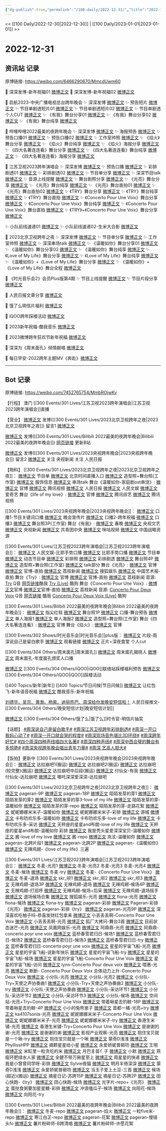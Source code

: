 ```yaml
---
{"dg-publish":true,"permalink":"/100-daily/2022-12-31/","title":"2022-12-31"}
---
```



<< [[100 Daily/2022-12-30\|2022-12-30]] | [[100 Daily/2023-01-01\|2023-01-01]] >>

# 2022-12-31

## 资讯站 记录

原博链接: https://weibo.com/6466290670/MmcdUwm60

💫 深深发博-新年祝福01 [微博正文](https://m.weibo.cn/6466290670/4852901740550147)
💫 深深发博-新年祝福02 [微博正文](https://m.weibo.cn/6466290670/4852891477883549)

🎤 启航2023-中央广播电视总台跨年晚会
✨ 深深发博 [微博正文](https://m.weibo.cn/6466290670/4852867854507337)
✨ 预告短片 [微博正文](https://m.weibo.cn/6466290670/4852706743165388)
✨ 节目单剧透短片01 [微博正文](https://m.weibo.cn/6466290670/4852680667703246)
✨ 节目单剧透短片02 [微博正文](https://m.weibo.cn/6466290670/4852677169131246)
✨ 节目单剧透个人CUT [微博正文](https://m.weibo.cn/6466290670/4852687402959167)
✨ 《有我》舞台分享01 [微博正文](https://m.weibo.cn/6466290670/4852858287296705)
✨ 《有我》舞台分享02 [微博正文](https://m.weibo.cn/6466290670/4852874275718946)
✨ 《有我》舞台纯享 [微博正文](https://m.weibo.cn/6466290670/4852877199951780)

🎤 哔哩哔哩2022最美的夜跨年晚会
✨ 深深发博 [微博正文](https://m.weibo.cn/6466290670/4852856807493948)
✨ 海报预告 [微博正文](https://m.weibo.cn/6466290670/4852807294001291)
✨ 预告口播01 [微博正文](https://m.weibo.cn/6466290670/4852690595349679)
✨ 预告口播02 [微博正文](https://m.weibo.cn/6466290670/4852816470875708)
✨ 工作室帅照 [微博正文](https://m.weibo.cn/6466290670/4852862871415578)
✨ 《焰火》舞台分享 [微博正文](https://m.weibo.cn/6466290670/4852854949678142)
✨ 《焰火》舞台纯享 [微博正文](https://m.weibo.cn/6466290670/4852879230501900)
✨ 《焰火》海报分享 [微博正文](https://m.weibo.cn/6466290670/4852855183516828)
✨ 《四大名著连连看》舞台分享 [微博正文](https://m.weibo.cn/6466290670/4852853745655421)
✨ 《四大名著连连看》舞台纯享 [微博正文](https://m.weibo.cn/6466290670/4852877992662423)
✨ 《四大名著连连看》海报分享 [微博正文](https://m.weibo.cn/6466290670/4852853540401316)

🎤 江苏卫视2023跨年演唱会
✨ 深深发博 [微博正文](https://m.weibo.cn/6466290670/4852908250108492)
✨ 预告口播 [微博正文](https://m.weibo.cn/6466290670/4852701336179205)
✨ 彩排剧透01 [微博正文](https://m.weibo.cn/6466290670/4852777479832018)
✨ 彩排剧透02 [微博正文](https://m.weibo.cn/6466290670/4852777015059042)
✨ 节目单分享 [微博正文](https://m.weibo.cn/6466290670/4852716305911522)
✨ 深深节目talk [微博正文](https://m.weibo.cn/6466290670/4852896279313581)
✨ 音源上线提醒 [微博正文](https://m.weibo.cn/6466290670/4852888738994586)
✨ 舞台剧照分享 [微博正文](https://m.weibo.cn/6466290670/4852908958943917)
✨ 《光亮》舞台分享 [微博正文](https://m.weibo.cn/6466290670/4852873172622576)
✨ 《光亮》舞台纯享 [微博正文](https://m.weibo.cn/6466290670/4852880819100116)
✨ 《光亮》舞台直拍01 [微博正文](https://m.weibo.cn/6466290670/4852887321051725)
✨ 《光亮》舞台直拍02 [微博正文](https://m.weibo.cn/6466290670/4852899027357463)
✨ 《TRY》舞台分享 [微博正文](https://m.weibo.cn/6466290670/4852884112151879)
✨ 《TRY》舞台纯享 [微博正文](https://m.weibo.cn/6466290670/4852885118263340)
✨ 《TRY》舞台直拍 [微博正文](https://m.weibo.cn/6466290670/4852898305940998)
✨ 《Concerto Pour Une Voix》舞台分享 [微博正文](https://m.weibo.cn/6466290670/4852882773386432)
✨ 《Concerto Pour Une Voix》舞台纯享 [微博正文](https://m.weibo.cn/6466290670/4852883563221445)
✨ 《Concerto Pour Une Voix》舞台直拍 [微博正文](https://m.weibo.cn/6466290670/4852898397688515)
✨ 《TRY》+《Concerto Pour Une Voix》舞台分享 [微博正文](https://m.weibo.cn/6466290670/4852899122774398)

✨ 小队前线速递01 [微博正文](https://m.weibo.cn/6466290670/4852812854599509)
✨ 小队前线速递02-生米大合影 [微博正文](https://m.weibo.cn/6466290670/4852818164325741)

🎤 2023北京卫视跨年之夜
✨ 深深发博 [微博正文](https://m.weibo.cn/6466290670/4852833175735363)
✨ 节目单分享 [微博正文](https://m.weibo.cn/6466290670/4852679878120110)
✨ 工作室帅照 [微博正文](https://m.weibo.cn/6466290670/4852862494181513)
✨ 深深串场talk [微博正文](https://m.weibo.cn/6466290670/4852872707850287)
✨ 《温暖如你》舞台分享01 [微博正文](https://m.weibo.cn/6466290670/4852846190661272)
✨ 《温暖如你》舞台分享02 [微博正文](https://m.weibo.cn/6466290670/4852831187634291)
✨ 《温暖如你》舞台纯享 [微博正文](https://m.weibo.cn/6466290670/4852837223502133)
✨ 《Love of My Life》舞台分享 [微博正文](https://m.weibo.cn/6466290670/4852831704591624)
✨ 《Love of My Life》舞台纯享 [微博正文](https://m.weibo.cn/6466290670/4852838402884698)
✨ 《温暖如你》+《Love of My Life》舞台分享 [微博正文](https://m.weibo.cn/6466290670/4852839064548306)
✨ 《温暖如你》+《Love of My Life》舞台全程 [微博正文](https://m.weibo.cn/6466290670/4852840193332110)

💫 《时光音乐会2》会员Plus版第4期
✨ 节目上线提醒 [微博正文](https://m.weibo.cn/6466290670/4852725546232172)
✨ 节目片段分享 [微博正文](https://m.weibo.cn/6466290670/4852726481551969)

💫 人民日报文章分享 [微博正文](https://m.weibo.cn/6466290670/4852862125875245)

💫 饿了么明信片福利 [微博正文](https://m.weibo.cn/6466290670/4852882032300210)

💫 iQOO跨年踩楼活动 [微博正文](https://m.weibo.cn/6466290670/4852785591881060)

💫 2023新年祝福-酷我音乐 [微博正文](https://m.weibo.cn/6466290670/4852845901777109)

💫 2023微博跨年狂欢节新年祝福 [微博正文](https://m.weibo.cn/6466290670/4852840781316172)

💫 深深为《周末面孔》倾情献唱 [微博正文](https://m.weibo.cn/6466290670/4852807973470226)

💫 每日早安-2022跨年主题MV《奔赴》[微博正文](https://m.weibo.cn/6466290670/4852645552200795)

---
## Bot 记录

原博链接: https://weibo.com/7452765754/MmbROjwKv

【行程】
澳门 [[300 Events/301 Lives/江苏卫视2023跨年演唱会\|江苏卫视2023跨年演唱会]]直播

【营业】
[微博正文](https://m.weibo.cn/1736988591/4852831208868538) 发博([[300 Events/301 Lives/2023北京卫视跨年之夜\|2023北京卫视跨年之夜]])
留言1 [微博正文](https://m.weibo.cn/2803301701/4852842547129685)

[微博正文](https://m.weibo.cn/1736988591/4852855104869718) 发博([[300 Events/301 Lives/Bilibili 2022最美的夜跨年晚会\|Bilibili 2022最美的夜跨年晚会]])
[网页链接](https://weibo.cn/sinaurl?u=https%3A%2F%2Fm.bilibili.com%2Fvideo%2FBV1aG4y1j7w1) 更新B站

[微博正文](https://m.weibo.cn/1736988591/4852864135201032) 发博([[300 Events/301 Lives/2023央视跨年晚会\|2023央视跨年晚会]])
留言2 [微博正文](https://m.weibo.cn/2656274875/4852857180271338)
关注 央视新闻
关注 人民日报

【物料】
[[300 Events/301 Lives/2023北京卫视跨年之夜\|2023北京卫视跨年之夜]]：
[微博正文](https://m.weibo.cn/7727022228/4852677772576509) 节目单
[微博正文](https://m.weibo.cn/2992050891/4852660337388109) 北京时间直播入口
[微博正文](https://m.weibo.cn/7478855230/4852851954418324) 造型照+舞台照(工作室)
[微博正文](https://m.weibo.cn/7710473200/4852927774590003) 服饰信息
[微博正文](https://m.weibo.cn/6466290670/4852872707850287) 串场talk
舞台《温暖如你-家庭剧ost串烧》:
[微博正文](https://m.weibo.cn/7727022228/4852829209239724) 官博
[微博正文](https://m.weibo.cn/2591595652/4852832946104323) 腾讯视频
[微博正文](https://m.weibo.cn/2803301701/4852842547129685) 人民日报
[微博正文](https://m.weibo.cn/7362512027/4852830890102997) 人民文娱
[微博正文](https://m.weibo.cn/1731986465/4852837328619144) 爱奇艺
舞台《life of my love》:
[微博正文](https://m.weibo.cn/7727022228/4852830303158653) 官博
[微博正文](https://m.weibo.cn/3758512144/4852836138224968) 腾讯综艺
[微博正文](https://m.weibo.cn/2591595652/4852834724226389) 腾讯视频

[[300 Events/301 Lives/2023央视跨年晚会\|2023央视跨年晚会]]：
[微博正文](https://m.weibo.cn/3506728370/4852671477713127) 口播1-节目关键词口播
[微博正文](https://m.weibo.cn/2210168325/4852692872333692) 晚会宣传片
[微博正文](https://m.weibo.cn/3506728370/4852724326213049) 口播2-跨年祝福
[微博正文](https://m.weibo.cn/3506728370/4852731876218926) 口播3
[微博正文](https://m.weibo.cn/7478855230/4852924809742699) 舞台照3P(工作室)
舞台《有我》:
[微博正文](https://m.weibo.cn/3506728370/4852857452631214) 春晚
[微博正文](https://m.weibo.cn/2210168325/4852856420842040) 央视文艺
[微博正文](https://m.weibo.cn/2656274875/4852857180271338) 央视新闻
[微博正文](https://m.weibo.cn/3937348351/4852867988980691) 共青团中央
[微博正文](https://m.weibo.cn/1809436135/4853133745066829) 咪咕视频
[微博正文](http://weibo.com/7774089243/MmbpXr2h8) 中国战略资源

[[300 Events/301 Lives/江苏卫视2023跨年演唱会\|江苏卫视2023跨年演唱会]]：
[微博正文](https://m.weibo.cn/7362512027/4852685364265212) 人民文娱-比耶手势口播
[微博正文](https://m.weibo.cn/1818087960/4852700426277758) 比耶手势口播
[微博正文](https://m.weibo.cn/1818087960/4852714398559082) 节目单
[微博正文](https://m.weibo.cn/1818087960/4852722366682921) 动态节目单
[微博正文](https://m.weibo.cn/1818087960/4852774225317723) 彩排照
[微博正文](https://m.weibo.cn/1818087960/4852774753278124) 彩排剧透
[微博正文](https://m.weibo.cn/1818087960/4852905116435855) 舞台照4P
[微博正文](https://m.weibo.cn/7478855230/4852917897528628) 造型照+舞台照(工作室)
[微博正文](https://m.weibo.cn/6466290670/4852896279313581) talk部分
舞台《光亮》:
[微博正文](https://m.weibo.cn/1818087960/4852869583348366) 官博
[微博正文](https://m.weibo.cn/1818087960/4852886376553616) 官博-直拍
[微博正文](https://m.weibo.cn/1796087453/4852872141867261) 荔枝新闻
[微博正文](https://m.weibo.cn/1843633441/4852872125091175) 搜狐娱乐
[微博正文](http://weibo.com/1943724947/Mmft2yMXN) 中国艺术报-直拍
舞台《Try》:
[微博正文](https://m.weibo.cn/1818087960/4852881985899611) 官博
[微博正文](https://m.weibo.cn/1818087960/4852896984212811) 官博-直拍
[微博正文](https://m.weibo.cn/1796087453/4852884208359927) 荔枝新闻
音源:
[Try](https://weibo.cn/sinaurl?u=https%3A%2F%2Fc.y.qq.com%2Fbase%2Ffcgi-bin%2Fu%3F__%3DHeNlbkxlnPlc) Q音
[网页链接](https://weibo.cn/sinaurl?u=https%3A%2F%2Fm.kuwo.cn%2Fyinyue%2F256739212%3Ff%3Darphone%26t%3Dsinawb%26isstar%3D0%26loginuid%3DeRUhalWoIQpKVGMKo3dpLQ%3D%3D)酷我
[Try (Live)](https://weibo.cn/sinaurl?u=https%3A%2F%2Ft4.kugou.com%2Fsong.html%3Fid%3D5eDO93eB7V2) 酷狗
舞台《Concerto Pour Une Voix》:
[微博正文](https://m.weibo.cn/1818087960/4852882090759710)官博
[微博正文](https://m.weibo.cn/1818087960/4852897499587814)官博-直拍
[微博正文](https://m.weibo.cn/1796087453/4852884208359927) 荔枝新闻
音源:
[Concerto Pour Deux Voix](https://weibo.cn/sinaurl?u=https%3A%2F%2Fc.y.qq.com%2Fbase%2Ffcgi-bin%2Fu%3F__%3DKv14zrxlnrkp) Q音
[网页链接](https://weibo.cn/sinaurl?u=https%3A%2F%2Fm.kuwo.cn%2Fyinyue%2F256739440%3Ff%3Darphone%26t%3Dsinawb%26isstar%3D0%26loginuid%3DeRUhalWoIQpKVGMKo3dpLQ%3D%3D) 酷我
[Concerto Pour Deux Voix (Live)](https://weibo.cn/sinaurl?u=https%3A%2F%2Ft1.kugou.com%2Fsong.html%3Fid%3D5eE3JeeB7V2) 酷狗

[[300 Events/301 Lives/Bilibili 2022最美的夜跨年晚会\|Bilibili 2022最美的夜跨年晚会]]：
[微博正文](https://m.weibo.cn/7524193441/4852689094314458) 指尖红毯
[微博正文](https://m.weibo.cn/7524193441/4852806114352616) 舞台照1P
[微博正文](https://m.weibo.cn/7524193441/4852813673007573) 口播-舞台预告
[微博正文](https://m.weibo.cn/7524193441/4852850401746742) 单人海报1
[微博正文](https://m.weibo.cn/7524193441/4852851915882659) 单人海报2
[微博正文](https://m.weibo.cn/7478855230/4852860649223183) 造型照+舞台照(工作室)
舞台《四大名著连连看》:
[微博正文](https://m.weibo.cn/7524193441/4852851664229728) 官博
舞台《焰火》:
[微博正文](https://m.weibo.cn/7524193441/4852852922524554) 官博

[[300 Events/302 Shows/时光音乐会\|时光音乐会]]plus版：
[微博正文](https://m.weibo.cn/7703778879/4852724494240673) 片段-周深说自己是留白歌手
[微博正文](https://m.weibo.cn/6466290670/4852725546232172) 观看链接
[微博正文](https://m.weibo.cn/1371117067/4852668617461807) 正片+深夜食堂 个人cut

[[300 Events/304 Others/周末面孔\|周末面孔]]
[微博正文](https://m.weibo.cn/2286092114/4852739786155615) 周末面孔揭晓人
[微博正文](https://m.weibo.cn/2286092114/4852788599980957) 周末面孔-年度面孔颁奖人口播

[微博正文](https://m.weibo.cn/6378846558/4852725131514329) [[300 Events/304 Others/iQOO\|iQOO]]联络站踩楼福利预告
[微博正文](https://m.weibo.cn/6378846558/4852887031120566) [[300 Events/304 Others/iQOO\|iQOO]]踩楼活动

[[400 Topics/新年\|新年]] [[400 Topics/节日问候\|节日问候]]
[微博正文](https://m.weibo.cn/3912522941/4852838829657595) 让红包飞-新年语音祝福
[微博正文](https://m.weibo.cn/1738434147/4852843875407244) 酷我音乐-新年祝福

[刘德华、吴京、黄渤、杨紫、迪丽热巴、周深给你发晚安短信啦！](https://weibo.cn/sinaurl?u=https%3A%2F%2Fmp.weixin.qq.com%2Fs%2FGGeqa5HHEpgaZvY6wTzXtg) 人民日报推文-[[300 Events/304 Others/晚安短信计划\|晚安短信计划]]

[微博正文](https://m.weibo.cn/7756461320/4852875513567091) [[300 Events/304 Others/饿了么\|饿了么]]时令官-明信片抽奖

【话题】
[#周深说自己是留白歌手#](https://s.weibo.com/weibo?q=%23%E5%91%A8%E6%B7%B1%E8%AF%B4%E8%87%AA%E5%B7%B1%E6%98%AF%E7%95%99%E7%99%BD%E6%AD%8C%E6%89%8B%23)
[#周深江苏卫视跨年彩排剧透#](https://s.weibo.com/weibo?q=%23%E5%91%A8%E6%B7%B1%E6%B1%9F%E8%8B%8F%E5%8D%AB%E8%A7%86%E8%B7%A8%E5%B9%B4%E5%BD%A9%E6%8E%92%E5%89%A7%E9%80%8F%23)
[#周深一开口我妈心动了#](https://s.weibo.com/weibo?q=%23%E5%91%A8%E6%B7%B1%E4%B8%80%E5%BC%80%E5%8F%A3%E6%88%91%E5%A6%88%E5%BF%83%E5%8A%A8%E4%BA%86%23)
[#周深一开口就会哭的程度#](https://s.weibo.com/weibo?q=%23%E5%91%A8%E6%B7%B1%E4%B8%80%E5%BC%80%E5%8F%A3%E5%B0%B1%E4%BC%9A%E5%93%AD%E7%9A%84%E7%A8%8B%E5%BA%A6%23)
[#周深现场音色堪比3D环绕#](https://s.weibo.com/weibo?q=%23%E5%91%A8%E6%B7%B1%E7%8E%B0%E5%9C%BA%E9%9F%B3%E8%89%B2%E5%A0%AA%E6%AF%943D%E7%8E%AF%E7%BB%95%23)
[#周深跨年好忙#](https://s.weibo.com/weibo?q=%23%E5%91%A8%E6%B7%B1%E8%B7%A8%E5%B9%B4%E5%A5%BD%E5%BF%99%23)
[#四个周深四种声线唱四大名著#](https://s.weibo.com/weibo?q=%23%E5%9B%9B%E4%B8%AA%E5%91%A8%E6%B7%B1%E5%9B%9B%E7%A7%8D%E5%A3%B0%E7%BA%BF%E5%94%B1%E5%9B%9B%E5%A4%A7%E5%90%8D%E8%91%97%23)
[#周深四种声线#](https://s.weibo.com/weibo?q=%23%E5%91%A8%E6%B7%B1%E5%9B%9B%E7%A7%8D%E5%A3%B0%E7%BA%BF%23)
[#周深中西合璧的舞台有多惊艳#](https://s.weibo.com/weibo?q=%23%E5%91%A8%E6%B7%B1%E4%B8%AD%E8%A5%BF%E5%90%88%E7%92%A7%E7%9A%84%E8%88%9E%E5%8F%B0%E6%9C%89%E5%A4%9A%E6%83%8A%E8%89%B3%23)
[#周深央视跨年晚会唱出青年力量#](https://s.weibo.com/weibo?q=%23%E5%91%A8%E6%B7%B1%E5%A4%AE%E8%A7%86%E8%B7%A8%E5%B9%B4%E6%99%9A%E4%BC%9A%E5%94%B1%E5%87%BA%E9%9D%92%E5%B9%B4%E5%8A%9B%E9%87%8F%23)
[#周深 艺高人胆大#](https://s.weibo.com/weibo?q=%23%E5%91%A8%E6%B7%B1%20%E8%89%BA%E9%AB%98%E4%BA%BA%E8%83%86%E5%A4%A7%23)

【饭拍】更新中
[[300 Events/301 Lives/2023央视跨年晚会\|2023央视跨年晚会]]：
[微博正文](https://m.weibo.cn/7573664941/4852882790945179) 达拉崩吧1(搬运)
[微博正文](https://m.weibo.cn/5122158435/4852901299630617) 达拉崩吧2(搬运)
[微博正文](https://m.weibo.cn/5233410965/4853116517744766) 达拉崩吧(较完整)(搬运)
[微博正文](https://m.weibo.cn/6153221451/4853185674744446) 达拉崩吧中后段(搬运)
[微博正文](https://m.weibo.cn/7712568984/4852839153409189) 付仙女-有我
[微博正文](https://m.weibo.cn/7712568984/4853466126092916) 付仙女-达拉崩吧
[微博正文](https://m.weibo.cn/7693359824/4853571735004175) 哪吒深深爱深深-达拉崩吧

[[300 Events/301 Lives/2023北京卫视跨年之夜\|2023北京卫视跨年之夜]]：
[微博正文](https://m.weibo.cn/7633014126/4852737721765537) pageran-9P
[微博正文](https://m.weibo.cn/7633014126/4852862645447612) pageran-18P
[微博正文](https://m.weibo.cn/2284245305/4852839430228086) 陌陌发芽的芽1
[微博正文](https://m.weibo.cn/2284245305/4852846849697421) 陌陌发芽的芽2
[微博正文](https://m.weibo.cn/2284245305/4852861479696083) 陌陌发芽的芽3-love of my life
[微博正文](https://m.weibo.cn/2284245305/4853032354843070) 陌陌发芽的芽-温暖如你
[微博正文](https://m.weibo.cn/2284245305/4853136692615717) 陌陌发芽的芽-repo
[微博正文](https://m.weibo.cn/2284245305/4853274676573966) 陌陌发芽的芽-走路花絮
[微博正文](https://m.weibo.cn/1848110183/4852837726563768) 妮妮娜娜米米子-温暖如你
[微博正文](https://m.weibo.cn/1848110183/4852860372389566) 妮妮娜娜米米子-彩排
[微博正文](https://m.weibo.cn/1801743981/4852831717166072) 游城
[微博正文](https://m.weibo.cn/5373127683/4852832681603359) 卡布叻欢乐多-温暖如你
[微博正文](https://m.weibo.cn/5373127683/4852832896033904) 卡布叻欢乐多-love of my life
[微博正文](https://m.weibo.cn/5373127683/4852836993078054) 卡布叻欢乐多-采访
[微博正文](https://m.weibo.cn/1537023544/4852898489697924) 天秤座的星星and布朗-love of my life
[微博正文](https://m.weibo.cn/1537023544/4852860360331229) 天秤座的星星and布朗-温暖如你 彩排
[微博正文](https://m.weibo.cn/6548966637/4852856114385829) 我是秃头星爱深深宝贝-温暖如你
[微博正文](https://m.weibo.cn/7109697641/4852840567152086) 酱-love of my love
[微博正文](https://m.weibo.cn/7109697641/4852848048741758) 酱-repo
[微博正文](https://m.weibo.cn/1427663435/4852834136756250) 岚泫-温暖如你
[微博正文](https://m.weibo.cn/7633014126/4853107333273663) pageran-北跨片段1
[微博正文](https://m.weibo.cn/7633014126/4853220230824951) pageran-北跨2P
[微博正文](https://m.weibo.cn/7633014126/4853522451144947) pageran-《温暖如你》
[微博正文](https://m.weibo.cn/7495641082/4853606018456709) 无辣鸡翅-《love of my life》三遍

[[300 Events/301 Lives/江苏卫视2023跨年演唱会\|江苏卫视2023跨年演唱会]]：
[微博正文](https://m.weibo.cn/1825651663/4852871286496578) 冬麦-光亮1
[微博正文](https://m.weibo.cn/1825651663/4852888629681049) 冬麦-光亮2
[](https://m.weibo.cn/1825651663/4852892899741922) 冬麦-光亮3
[](https://m.weibo.cn/1825651663/4852896476961974) 冬麦-光亮4
[微博正文](https://m.weibo.cn/1825651663/4852896958527801) 冬麦-候场
[微博正文](https://m.weibo.cn/1825651663/4852898767313912) 冬麦-try
[微博正文](https://m.weibo.cn/1825651663/4852897721878782) 冬麦-《Concerto Pour Une Voix》
[微博正文](https://m.weibo.cn/1825651663/4852903719739173) 冬麦-退场
[微博正文](https://m.weibo.cn/6433509682/4852871289381270) skr_呗1
[微博正文](https://m.weibo.cn/6433509682/4852887446626994) skr_呗2
[微博正文](https://m.weibo.cn/6433509682/4852903733373816) skr_呗3
[微博正文](https://m.weibo.cn/7495641082/4852880378962102) 无辣鸡翅-退场3P
[微博正文](https://m.weibo.cn/7495641082/4852884821521114) 无辣鸡翅-退场
[微博正文](https://m.weibo.cn/7495641082/4852881637251486) 无辣鸡翅-候场4P
[微博正文](https://m.weibo.cn/7495641082/4852885730377476) 无辣鸡翅-打招呼
[微博正文](https://m.weibo.cn/7495641082/4852928638097520) 无辣鸡翅-候场+后采
[微博正文](https://m.weibo.cn/7495641082/4852926479076769) 无辣鸡翅-退场摇手
[微博正文](https://m.weibo.cn/7495641082/4852968178320748) 退场候场合集
[微博正文](https://m.weibo.cn/1843633441/4852883474088501) 搜狐娱乐-光亮
[微博正文](https://m.weibo.cn/6094800264/4852872946653783) fiona-光亮
[微博正文](https://m.weibo.cn/6094800264/4852901699126319) fiona-候场
[微博正文](https://m.weibo.cn/6094800264/4852924729003422) fiona-try
[微博正文](https://m.weibo.cn/7633014126/4852894799502868) pageran-彩排
[微博正文](https://m.weibo.cn/7633014126/4853573060659335) Pageran-彩排《光亮》
[微博正文](https://m.weibo.cn/7633014126/4853429430913159) pageran-彩排《try》
[微博正文](https://m.weibo.cn/7633014126/4853574901695295) pageran-光亮9P
[微博正文](https://m.weibo.cn/6573310682/4852889447581279) 深深喜欢吃柚子吗-恭喜发财红包拿来
[微博正文](https://m.weibo.cn/1678896540/4852895293378402) 小丢丢丢啊-Concerto Pour Une Voix
[微博正文](https://m.weibo.cn/1678896540/4852887575856949) 小丢丢丢啊-光亮
[微博正文](https://m.weibo.cn/6525010965/4852906135650799) 狐厂大拷问-舞台3首
[微博正文](https://m.weibo.cn/1774358264/4852894249254948) 目前状态迷芒-光亮
[微博正文](https://m.weibo.cn/1900552512/4852871272600854) 凤凰网娱乐-光亮
[微博正文](https://m.weibo.cn/3167588042/4852918145254732) 阿鼎鼎-光亮
[微博正文](https://m.weibo.cn/3167588042/4852920535484767) 阿鼎鼎-concerto poyr une voix
[微博正文](https://m.weibo.cn/1926072985/4852917729757067) 蓝桥春雪君归日-候场1
[微博正文](https://m.weibo.cn/1926072985/4852919726248288) 蓝桥春雪君归日-候场2
[微博正文](https://m.weibo.cn/1926072985/4852919080325353) 蓝桥春雪君归日-候场3
[微博正文](https://m.weibo.cn/1926072985/4852932497375318) 蓝桥春雪君归日-try
[微博正文](https://m.weibo.cn/1926072985/4852919159491189) 蓝桥春雪君归日-concerto poyr une voix
[微博正文](https://m.weibo.cn/7573664941/4852882790945179) 星星的宇宙飞船-光亮
[微博正文](https://m.weibo.cn/7684559488/4852918366767168) 星星的宇宙飞船-说新年快乐
[微博正文](https://m.weibo.cn/7684559488/4852921768870457) 星星的宇宙飞船-try
[微博正文](https://m.weibo.cn/7684559488/4852927606820659) 星星的宇宙飞船-候场
[微博正文](https://m.weibo.cn/7684559488/4852941569395501) 星星的宇宙飞船-Concerto Pour Une Voix
[微博正文](https://m.weibo.cn/7684559488/4852934375900470) 星星的宇宙飞船-访问
[微博正文](https://m.weibo.cn/6278506115/4852924452177947) lynn-Concerto Pour deux voix
[微博正文](https://m.weibo.cn/1974645070/4852937850096629) 喂惠-光亮
[微博正文](https://m.weibo.cn/6513320146/4852945110434181) 断断- Concerto Pour Deux Voix
[](https://m.weibo.cn/1742767895/4852958443077956) 总体动力上升-Concerto Pour Deux Voix
[微博正文](https://m.weibo.cn/5516625428/4853041575239057) 小分队-光亮
[微博正文](https://m.weibo.cn/5516625428/4853023735556806) 小分队-光亮2
[微博正文](https://m.weibo.cn/5516625428/4853047861450877) 小分队-Try+天使之声协奏曲1
[微博正文](https://m.weibo.cn/5516625428/4853036822823455) 小分队-Try+天使之声协奏曲2
[微博正文](https://m.weibo.cn/5516625428/4853139821562764) 小分队-try
[微博正文](https://m.weibo.cn/5516625428/4853143228383505) 小分队-天使之声协奏曲
[微博正文](https://m.weibo.cn/5516625428/4853060377775143) 小分队-采访环节1
[微博正文](https://m.weibo.cn/5516625428/4853081533056852) 小分队-采访环节2
[微博正文](https://m.weibo.cn/5516625428/4853151956211761) 小分队-采访环节3
[微博正文](https://m.weibo.cn/5516625428/4853145328948731) 小分队-候场
[微博正文](https://m.weibo.cn/7183015833/4853040207365169) 空间站-光亮+Try+Concerto Pour Une Voix
[微博正文](https://m.weibo.cn/3246571812/4853022720793029) 带着啾星去钓鲸-18P
[微博正文](https://m.weibo.cn/3246571812/4852946271210238) 带着啾星去钓鲸-4P
[微博正文](https://m.weibo.cn/6925005702/4853051343510655) 小小的兔熊崽子
[微博正文](https://m.weibo.cn/3314422837/4852910934725305) 首都一橘-光亮+try
[微博正文](https://m.weibo.cn/1752327670/4852912028910341) ka4107sonia-光亮
[微博正文](https://m.weibo.cn/1848110183/4853060498888205) 妮妮娜娜米米子-Concerto Pour Une Voix
[微博正文](https://m.weibo.cn/1848110183/4853068107090492) 妮妮娜娜米米子-光亮
[微博正文](https://m.weibo.cn/1848110183/4852909315459133) 妮妮娜娜米米子-try
[微博正文](https://m.weibo.cn/7150372189/4852941922501417) 香港生米铺-光亮
[微博正文](https://m.weibo.cn/7150372189/4853084360546441) 香港生米铺-Try+Concerto Pour Une Voix
[微博正文](https://m.weibo.cn/6807334275/4852891879477340) 是谢谢的谢-光亮
[微博正文](https://m.weibo.cn/6807334275/4852912934621643) 是谢谢的谢
[微博正文](https://m.weibo.cn/6502685025/4852892303627258) 影视产业观察-光亮
[微博正文](https://m.weibo.cn/1913619107/4853022192051165) 抱住宝贝就是一个啾-try
[微博正文](https://m.weibo.cn/1913619107/4853054447551847) 抱住宝贝就是一个啾
[微博正文](https://m.weibo.cn/5710850364/4852892735902698) 蒙奇D浅浅
[微博正文](https://m.weibo.cn/5411965582/4852888360461730) PhyllissHPP
[微博正文](https://m.weibo.cn/5823086266/4852900105295423) 摘颗星星给小星
[微博正文](https://m.weibo.cn/6473083202/4853040609501469) 永爱娇妮普砸叻
[微博正文](https://m.weibo.cn/7390153407/4853026660294154) 王珝
[微博正文](https://m.weibo.cn/7055738391/4852885445677328) 米缸里一粒贪吃的米
[微博正文](https://m.weibo.cn/1750321044/4852902064300550) 月巴豸苗亻子
[微博正文](https://m.weibo.cn/7440131846/4852933995532066) 小默
[微博正文](https://m.weibo.cn/5421898793/4853055710040618) 燕瘦环肥绿水人家
[微博正文](https://m.weibo.cn/7788055944/4853032812025308) 全健不带万揪星至上
[微博正文](https://m.weibo.cn/5108808723/4852918497581044) 周星星的快递
[微博正文](https://m.weibo.cn/7602573299/4852921634652769) 我是小曾曾同学呀-彩排
[微博正文](https://m.weibo.cn/7154299606/4852934384289871) Sylvie夜猫
[微博正文](https://m.weibo.cn/1791394053/4852941586174799) 明月半倚深深
[微博正文](https://m.weibo.cn/5710850364/4852893931279817) 蒙奇D浅浅
[微博正文](https://m.weibo.cn/6473083202/4853045806762932) 永爱娇妮普砸叻
[微博正文](https://m.weibo.cn/7758444177/4853113616078374) 当玉子爱上土豆-三首
[微博正文](https://m.weibo.cn/6433509682/4853026982989707) 候场(超近)(搬运)
[微博正文](https://m.weibo.cn/6859101100/4853213562669409) 摘星日记-苏跨15P
[微博正文](https://m.weibo.cn/6859101100/4852896472250128) 摘星日记-苏跨2P
[微博正文](https://m.weibo.cn/2172350470/4853486581448748) 田心快跑-《try》
[微博正文](https://m.weibo.cn/2172350470/4853566244659363) 田心快跑-候场
[微博正文](https://m.weibo.cn/7457378907/4853452431950749) 光字片-repo+《光亮》
[微博正文](https://m.weibo.cn/6048634807/4853259389639061) 蛋挞食粥要加星星糖-彩排
[微博正文](https://m.weibo.cn/7491153604/4853095409125863) 冲浪嗑瓜子-候场
[微博正文](https://m.weibo.cn/7082623163/4853225235158902) 向阳花-候场
[微博正文](https://m.weibo.cn/7082623163/4853213415871776) 向阳花-try

[[300 Events/301 Lives/Bilibili 2022最美的夜跨年晚会\|Bilibili 2022最美的夜跨年晚会]]：
[微博正文](https://m.weibo.cn/1825651663/4852860515522592) 冬麦-repo
[微博正文](https://m.weibo.cn/7633014126/4853043924044288) pageran-焰火
[微博正文](https://m.weibo.cn/7002889499/4852851270487778) 一粒five米-repo
[微博正文](https://m.weibo.cn/5668888787/4852862024943528) 寒江白芷-repo
[微博正文](https://m.weibo.cn/7633014126/4853143752150658) pageran-花絮
[微博正文](https://m.weibo.cn/7633014126/4853239713372054) pageran-慢镜头fo
[微博正文](https://m.weibo.cn/3506586184/4853447457510748) 薯片粉碎师-B跨清唱
[微博正文](https://m.weibo.cn/3506586184/4853575777522258) 薯片粉碎师-许愿花絮
